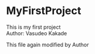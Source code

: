 # MyFirstProject
This is my first project
<br>
Author: Vasudeo Kakade

This file again modified by Author

